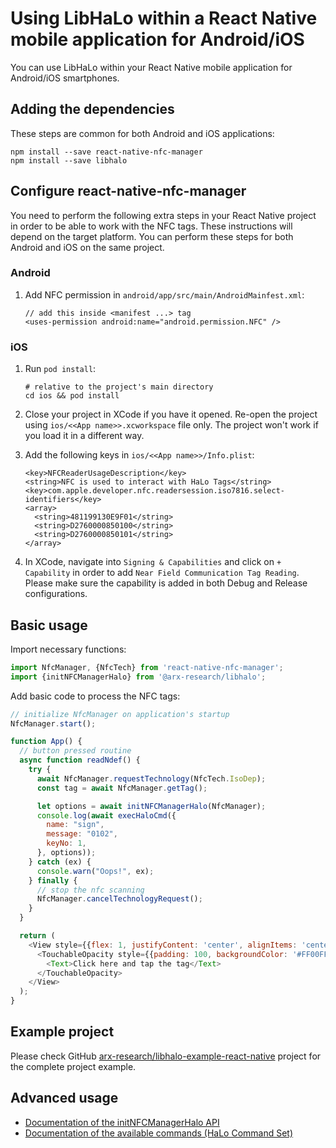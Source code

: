 # Using LibHaLo within a React Native mobile application for Android/iOS

You can use LibHaLo within your React Native mobile application for Android/iOS smartphones.

## Adding the dependencies

These steps are common for both Android and iOS applications:

```
npm install --save react-native-nfc-manager
npm install --save libhalo
```

## Configure react-native-nfc-manager

You need to perform the following extra steps in your React Native project in order to be able to work
with the NFC tags. These instructions will depend on the target platform. You can perform these steps
for both Android and iOS on the same project.

### Android

1. Add NFC permission in `android/app/src/main/AndroidMainfest.xml`:
    ```
    // add this inside <manifest ...> tag
    <uses-permission android:name="android.permission.NFC" />
    ```

### iOS

1. Run `pod install`:
   ```
   # relative to the project's main directory
   cd ios && pod install
   ```

2. Close your project in XCode if you have it opened. Re-open the project using
   `ios/<<App name>>.xcworkspace` file only. The project won't work if you load it in a different way.

3. Add the following keys in `ios/<<App name>>/Info.plist`:
    ```
    <key>NFCReaderUsageDescription</key>
    <string>NFC is used to interact with HaLo Tags</string>
    <key>com.apple.developer.nfc.readersession.iso7816.select-identifiers</key>
    <array>
      <string>481199130E9F01</string>
      <string>D2760000850100</string>
      <string>D2760000850101</string>
    </array> 
    ```

4. In XCode, navigate into `Signing & Capabilities` and click on `+ Capability` in order to add
    `Near Field Communication Tag Reading`. Please make sure the capability is added in both Debug and Release
    configurations.

## Basic usage

Import necessary functions:

```javascript
import NfcManager, {NfcTech} from 'react-native-nfc-manager';
import {initNFCManagerHalo} from '@arx-research/libhalo';
```

Add basic code to process the NFC tags:

```javascript
// initialize NfcManager on application's startup
NfcManager.start();

function App() {
  // button pressed routine
  async function readNdef() {
    try {
      await NfcManager.requestTechnology(NfcTech.IsoDep);
      const tag = await NfcManager.getTag();

      let options = await initNFCManagerHalo(NfcManager);
      console.log(await execHaloCmd({
        name: "sign",
        message: "0102",
        keyNo: 1,
      }, options));
    } catch (ex) {
      console.warn("Oops!", ex);
    } finally {
      // stop the nfc scanning
      NfcManager.cancelTechnologyRequest();
    }
  }

  return (
    <View style={{flex: 1, justifyContent: 'center', alignItems: 'center'}}>
      <TouchableOpacity style={{padding: 100, backgroundColor: '#FF00FF'}} onPress={readNdef}>
        <Text>Click here and tap the tag</Text>
      </TouchableOpacity>
    </View>
  );
}
```

## Example project

Please check GitHub [arx-research/libhalo-example-react-native](https://github.com/arx-research/libhalo-example-react-native) project for the complete project example.

## Advanced usage

* [Documentation of the initNFCManagerHalo API](/docs/api-react-native.md)
* [Documentation of the available commands (HaLo Command Set)](/docs/halo-command-set.md)
